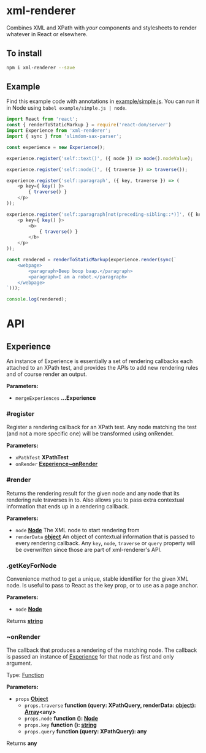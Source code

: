 # xml-renderer

Combines XML and XPath with _your_ components and stylesheets to render whatever in React or elsewhere.

## To install

```sh
npm i xml-renderer --save
```

## Example

Find this example code with annotations in [example/simple.js](./example/simple.js). You can run it in Node using
`babel example/simple.js | node`.

```js
import React from 'react';
const { renderToStaticMarkup } = require('react-dom/server')
import Experience from 'xml-renderer';
import { sync } from 'slimdom-sax-parser';

const experience = new Experience();

experience.register('self::text()', ({ node }) => node().nodeValue);

experience.register('self::node()', ({ traverse }) => traverse());

experience.register('self::paragraph', ({ key, traverse }) => (
	<p key={ key() }>
		{ traverse() }
	</p>
));

experience.register('self::paragraph[not(preceding-sibling::*)]', ({ key, traverse }) => (
	<p key={ key() }>
		<b>
			{ traverse() }
		</b>
	</p>
));

const rendered = renderToStaticMarkup(experience.render(sync(`
	<webpage>
		<paragraph>Beep boop baap.</paragraph>
		<paragraph>I am a robot.</paragraph>
	</webpage>
`)));

console.log(rendered);
```

# API

<!-- Generated by documentation.js. Update this documentation by updating the source code. -->

## Experience

An instance of Experience is essentially a set of rendering callbacks each attached to an XPath test, and provides
the APIs to add new rendering rules and of course render an output.

**Parameters:**

-   `mergeExperiences` **...Experience**

### #register

Register a rendering callback for an XPath test. Any node matching the test (and not a more specific one)
will be transformed using onRender.

**Parameters:**

-   `xPathTest` **XPathTest**
-   `onRender` **[Experience~onRender](#onrender)**

### #render

Returns the rendering result for the given node and any node that its rendering rule traverses in to. Also allows
you to pass extra contextual information that ends up in a rendering callback.

**Parameters:**

-   `node` **[Node](https://developer.mozilla.org/docs/Web/API/Node/nextSibling)** The XML node to start rendering from
-   `renderData` **[object](https://developer.mozilla.org/docs/Web/JavaScript/Reference/Global_Objects/Object)** An
    object of contextual information that is passed to every rendering callback. Any `key`, `node`, `traverse` or
    `query` property will be overwritten since those are part of xml-renderer's API.

### .getKeyForNode

Convenience method to get a unique, stable identifier for the given XML node. Is useful to pass to React as the
key prop, or to use as a page anchor.

**Parameters:**

-   `node` **[Node](https://developer.mozilla.org/docs/Web/API/Node/nextSibling)**

Returns **[string](https://developer.mozilla.org/docs/Web/JavaScript/Reference/Global_Objects/String)**

### ~onRender

The callback that produces a rendering of the matching node. The callback is passed an instance of
[Experience](#experience) for that node as first and only argument.

Type: [Function](https://developer.mozilla.org/docs/Web/JavaScript/Reference/Statements/function)

**Parameters:**

-   `props` **[Object](https://developer.mozilla.org/docs/Web/JavaScript/Reference/Global_Objects/Object)**
    -   `props.traverse` **function (query: XPathQuery, renderData: [object](https://developer.mozilla.org/docs/Web/JavaScript/Reference/Global_Objects/Object)): [Array](https://developer.mozilla.org/docs/Web/JavaScript/Reference/Global_Objects/Array)&lt;any>**
    -   `props.node` **function (): [Node](https://developer.mozilla.org/docs/Web/API/Node/nextSibling)**
    -   `props.key` **function (): [string](https://developer.mozilla.org/docs/Web/JavaScript/Reference/Global_Objects/String)**
    -   `props.query` **function (query: XPathQuery): any**

Returns **any**
